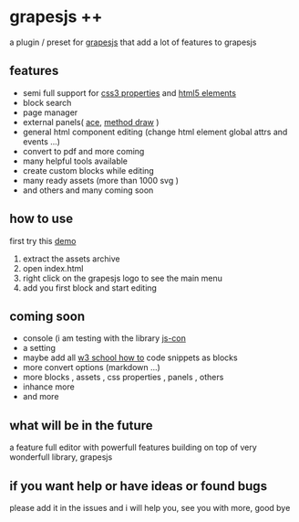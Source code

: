 # grapesjs ++

a plugin / preset for [grapesjs](github.com/artf/grapesjs) that add a lot of features to grapesjs
## features

- semi full support for [css3 properties](https://www.w3schools.com/cssref/default.asp) and [html5 elements](https://www.w3schools.com/tags/default.asp)
- block search
- page manager
- external panels( [ace](https://ace.c9.io/), [method draw](https://editor.method.ac/) )
- general html component editing (change html element global attrs and events ...)
- convert to pdf and more coming
- many helpful tools available 
- create custom blocks while editing
- many ready assets (more than 1000 svg )
- and others and many coming soon

## how to use
first try this [demo](https://aliibrahim123.github.io/grapesjs-pp/index.html)

1. extract the assets archive
2. open index.html
3. right click on the grapesjs logo to see the main menu
4. add you first block and start editing

## coming soon

- console (i am testing with the library [js-con](https://github.com/aliibrahim123/js-con)
- a setting
- maybe add all [w3 school how to](https://www.w3schools.com/howto/default.asp) code snippets as blocks
- more convert options (markdown ...)
- more blocks , assets , css properties , panels , others
- inhance more
- and more

## what will be in the future

a feature full editor with powerfull features building on top of very wonderfull library, grapesjs
## if you want help or have ideas or found bugs
please add it in the issues and i will help you, 
see you with more, 
good bye
